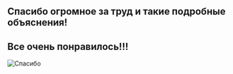 ## Спасибо огромное за труд и такие подробные объяснения!

## Все очень понравилось!!!

![Спасибо](https://sdl-stickershop.line.naver.jp/products/0/0/1/1046106/android/stickers/1925851.png;compress=true)